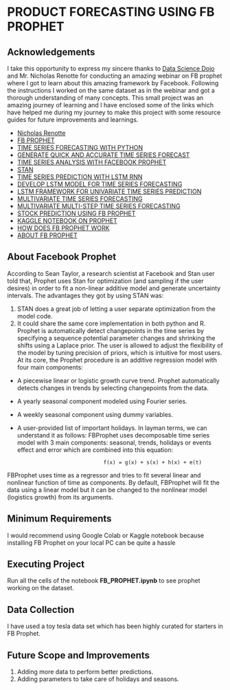 
# PRODUCT FORECASTING USING FB PROPHET

## Acknowledgements
I take this opportunity to express my sincere thanks to [Data Science Dojo](https://www.youtube.com/watch?v=wXS9IzDjuZQ&t=321s) and Mr. Nicholas Renotte for conducting an amazing webinar on FB prophet where I got to learn about this amazing framework by Facebook. Following the instructions I worked on the same dataset as in the webinar and got a thorough understanding of many concepts.
This small project was an amazing journey of learning and I have enclosed some of the links which have helped me during my journey to make this project with some resource guides for future improvements and learnings.
- [Nicholas Renotte](https://github.com/nicknochnack)
- [FB PROPHET](https://facebook.github.io/prophet/)
- [TIME SERIES FORECASTING WITH PYTHON](https://machinelearningmastery.com/time-series-forecasting-with-prophet-in-python/)
- [GENERATE QUICK AND ACCURATE TIME SERIES FORECAST](https://www.analyticsvidhya.com/blog/2018/05/generate-accurate-forecasts-facebook-prophet-python-r/)
- [TIME SERIES ANALYSIS WITH FACEBOOK PROPHET](https://towardsdatascience.com/time-series-analysis-with-facebook-prophet-how-it-works-and-how-to-use-it-f15ecf2c0e3a)
- [STAN](https://mc-stan.org/)
- [TIME SERIES PREDICTION WITH LSTM RNN](https://machinelearningmastery.com/time-series-prediction-lstm-recurrent-neural-networks-python-keras/)
- [DEVELOP LSTM MODEL FOR TIME SERIES FORECASTING](https://machinelearningmastery.com/how-to-develop-lstm-models-for-time-series-forecasting/)
- [LSTM FRAMEWORK FOR UNIVARIATE TIME SERIES PREDICTION](https://towardsdatascience.com/lstm-framework-for-univariate-time-series-prediction-d9e7252699e)
- [MULTIVARIATE TIME SERIES FORECASTING](https://machinelearningmastery.com/multivariate-time-series-forecasting-lstms-keras/)
- [MULTIVARIATE MULTI-STEP TIME SERIES FORECASTING](https://www.analyticsvidhya.com/blog/2020/10/multivariate-multi-step-time-series-forecasting-using-stacked-lstm-sequence-to-sequence-autoencoder-in-tensorflow-2-0-keras/)
- [STOCK PREDICTION USING FB PROPHET](https://towardsdatascience.com/time-series-forecasting-predicting-stock-prices-using-facebooks-prophet-model-9ee1657132b5)
- [KAGGLE NOTEBOOK ON PROPHET](https://www.kaggle.com/kashnitsky/topic-9-part-2-time-series-with-facebook-prophet)
- [HOW DOES FB PROPHET WORK](https://medium.com/tokopedia-data/hacking-time-series-forecasting-like-a-pro-with-fbprophet-76f276f0a058)
- [ABOUT FB PROPHET](https://research.fb.com/prophet-forecasting-at-scale/)

## About Facebook Prophet
According to Sean Taylor, a research scientist at Facebook and Stan user told that, Prophet uses Stan for optimization (and sampling if the user desires) in order to fit a non-linear additive model and generate uncertainty intervals. The advantages they got by using STAN was:
1) STAN does a great job of letting a user separate optimization from the model code.<br>
2) It could share the same core implementation in both python and R.<br>
Prophet is automatically detect changepoints in the time series by specifying a sequence potential parameter changes and shrinking the shifts using a Laplace prior. The user is allowed to adjust the flexibility of the model by tuning precision of priors, which is intuitive for most users.
At its core, the Prophet procedure is an additive regression model with four main components:
-   A piecewise linear or logistic growth curve trend. Prophet automatically detects changes in trends by selecting changepoints from the data.
-   A yearly seasonal component modeled using Fourier series.
-   A weekly seasonal component using dummy variables.
-   A user-provided list of important holidays.
In layman terms, we can understand it as follows:
FBProphet uses decomposable time series model with 3 main components: seasonal, trends, holidays or events effect and error which are combined into this equation:

                                    f(x) = g(x) + s(x) + h(x) + e(t)

FBProphet uses time as a regressor and tries to fit several linear and nonlinear function of time as components. By default, FBProphet will fit the data using a linear model but it can be changed to the nonlinear model (logistics growth) from its arguments.

## Minimum Requirements
I would recommend using Google Colab or Kaggle notebook because installing FB Prophet on your local PC can be quite a hassle

## Executing Project
Run all the cells of the notebook **FB_PROPHET.ipynb** to see prophet working on the dataset.

## Data Collection
I have used a toy tesla data set which has been highly curated for starters in FB Prophet.

## Future Scope and Improvements
1) Adding more data to perform better predictions.
2) Adding parameters to take care of holidays and seasons.
